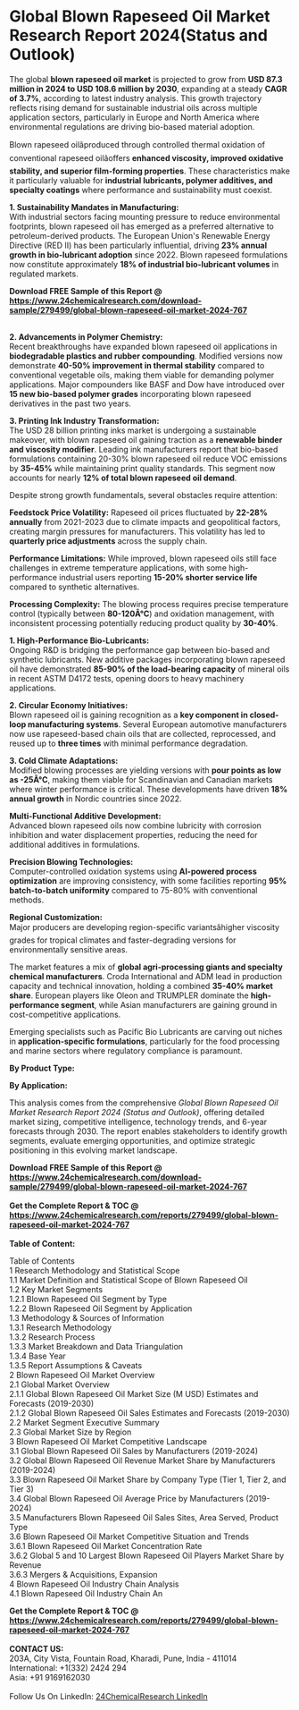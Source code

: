 <h1>Global Blown Rapeseed Oil Market Research Report 2024(Status and Outlook)</h1><p>The global <strong>blown rapeseed oil market</strong> is projected to grow from <strong>USD 87.3 million in 2024 to USD 108.6 million by 2030</strong>, expanding at a steady <strong>CAGR of 3.7%</strong>, according to latest industry analysis. This growth trajectory reflects rising demand for sustainable industrial oils across multiple application sectors, particularly in Europe and North America where environmental regulations are driving bio-based material adoption.</p><p>Blown rapeseed oilâproduced through controlled thermal oxidation of conventional rapeseed oilâoffers <strong>enhanced viscosity, improved oxidative stability, and superior film-forming properties</strong>. These characteristics make it particularly valuable for <strong>industrial lubricants, polymer additives, and specialty coatings</strong> where performance and sustainability must coexist.</p><p><strong>1. Sustainability Mandates in Manufacturing:</strong><br>
With industrial sectors facing mounting pressure to reduce environmental footprints, blown rapeseed oil has emerged as a preferred alternative to petroleum-derived products. The European Union's Renewable Energy Directive (RED II) has been particularly influential, driving <strong>23% annual growth in bio-lubricant adoption</strong> since 2022. Blown rapeseed formulations now constitute approximately <strong>18% of industrial bio-lubricant volumes</strong> in regulated markets.</p><div><b>Download FREE Sample of this Report @ 
            <a href="https://www.24chemicalresearch.com/download-sample/279499/global-blown-rapeseed-oil-market-2024-767">
            https://www.24chemicalresearch.com/download-sample/279499/global-blown-rapeseed-oil-market-2024-767</a></b></div><br><p><strong>2. Advancements in Polymer Chemistry:</strong><br>
Recent breakthroughs have expanded blown rapeseed oil applications in <strong>biodegradable plastics and rubber compounding</strong>. Modified versions now demonstrate <strong>40-50% improvement in thermal stability</strong> compared to conventional vegetable oils, making them viable for demanding polymer applications. Major compounders like BASF and Dow have introduced over <strong>15 new bio-based polymer grades</strong> incorporating blown rapeseed derivatives in the past two years.</p><p><strong>3. Printing Ink Industry Transformation:</strong><br>
The USD 28 billion printing inks market is undergoing a sustainable makeover, with blown rapeseed oil gaining traction as a <strong>renewable binder and viscosity modifier</strong>. Leading ink manufacturers report that bio-based formulations containing 20-30% blown rapeseed oil reduce VOC emissions by <strong>35-45%</strong> while maintaining print quality standards. This segment now accounts for nearly <strong>12% of total blown rapeseed oil demand</strong>.</p><p>Despite strong growth fundamentals, several obstacles require attention:</p><p><strong>Feedstock Price Volatility:</strong> Rapeseed oil prices fluctuated by <strong>22-28% annually</strong> from 2021-2023 due to climate impacts and geopolitical factors, creating margin pressures for manufacturers. This volatility has led to <strong>quarterly price adjustments</strong> across the supply chain.</p><p><strong>Performance Limitations:</strong> While improved, blown rapeseed oils still face challenges in extreme temperature applications, with some high-performance industrial users reporting <strong>15-20% shorter service life</strong> compared to synthetic alternatives.</p><p><strong>Processing Complexity:</strong> The blowing process requires precise temperature control (typically between <strong>80-120Â°C</strong>) and oxidation management, with inconsistent processing potentially reducing product quality by <strong>30-40%</strong>.</p><p><strong>1. High-Performance Bio-Lubricants:</strong><br>
Ongoing R&amp;D is bridging the performance gap between bio-based and synthetic lubricants. New additive packages incorporating blown rapeseed oil have demonstrated <strong>85-90% of the load-bearing capacity</strong> of mineral oils in recent ASTM D4172 tests, opening doors to heavy machinery applications.</p><p><strong>2. Circular Economy Initiatives:</strong><br>
Blown rapeseed oil is gaining recognition as a <strong>key component in closed-loop manufacturing systems</strong>. Several European automotive manufacturers now use rapeseed-based chain oils that are collected, reprocessed, and reused up to <strong>three times</strong> with minimal performance degradation.</p><p><strong>3. Cold Climate Adaptations:</strong><br>
Modified blowing processes are yielding versions with <strong>pour points as low as -25Â°C</strong>, making them viable for Scandinavian and Canadian markets where winter performance is critical. These developments have driven <strong>18% annual growth</strong> in Nordic countries since 2022.</p><p><strong>Multi-Functional Additive Development:</strong><br>
    Advanced blown rapeseed oils now combine lubricity with corrosion inhibition and water displacement properties, reducing the need for additional additives in formulations.</p><p><strong>Precision Blowing Technologies:</strong><br>
    Computer-controlled oxidation systems using <strong>AI-powered process optimization</strong> are improving consistency, with some facilities reporting <strong>95% batch-to-batch uniformity</strong> compared to 75-80% with conventional methods.</p><p><strong>Regional Customization:</strong><br>
    Major producers are developing region-specific variantsâhigher viscosity grades for tropical climates and faster-degrading versions for environmentally sensitive areas.</p><p>The market features a mix of <strong>global agri-processing giants and specialty chemical manufacturers</strong>. Croda International and ADM lead in production capacity and technical innovation, holding a combined <strong>35-40% market share</strong>. European players like Oleon and TRUMPLER dominate the <strong>high-performance segment</strong>, while Asian manufacturers are gaining ground in cost-competitive applications.</p><p>Emerging specialists such as Pacific Bio Lubricants are carving out niches in <strong>application-specific formulations</strong>, particularly for the food processing and marine sectors where regulatory compliance is paramount.</p><p><strong>By Product Type:</strong></p><p><strong>By Application:</strong></p><p>This analysis comes from the comprehensive <em>Global Blown Rapeseed Oil Market Research Report 2024 (Status and Outlook)</em>, offering detailed market sizing, competitive intelligence, technology trends, and 6-year forecasts through 2030. The report enables stakeholders to identify growth segments, evaluate emerging opportunities, and optimize strategic positioning in this evolving market landscape.</p><div><b>Download FREE Sample of this Report @ 
            <a href="https://www.24chemicalresearch.com/download-sample/279499/global-blown-rapeseed-oil-market-2024-767">
            https://www.24chemicalresearch.com/download-sample/279499/global-blown-rapeseed-oil-market-2024-767</a></b></div><br><div><b>Get the Complete Report & TOC @ 
            <a href="https://www.24chemicalresearch.com/reports/279499/global-blown-rapeseed-oil-market-2024-767">
            https://www.24chemicalresearch.com/reports/279499/global-blown-rapeseed-oil-market-2024-767</a></b></div><br>
            <b>Table of Content:</b><p>Table of Contents<br />
 1 Research Methodology and Statistical Scope<br />
 1.1 Market Definition and Statistical Scope of Blown Rapeseed Oil<br />
 1.2 Key Market Segments<br />
 1.2.1 Blown Rapeseed Oil Segment by Type<br />
 1.2.2 Blown Rapeseed Oil Segment by Application<br />
 1.3 Methodology & Sources of Information<br />
 1.3.1 Research Methodology<br />
 1.3.2 Research Process<br />
 1.3.3 Market Breakdown and Data Triangulation<br />
 1.3.4 Base Year<br />
 1.3.5 Report Assumptions & Caveats<br />
 2 Blown Rapeseed Oil Market Overview<br />
 2.1 Global Market Overview<br />
 2.1.1 Global Blown Rapeseed Oil Market Size (M USD) Estimates and Forecasts (2019-2030)<br />
 2.1.2 Global Blown Rapeseed Oil Sales Estimates and Forecasts (2019-2030)<br />
 2.2 Market Segment Executive Summary<br />
 2.3 Global Market Size by Region<br />
 3 Blown Rapeseed Oil Market Competitive Landscape<br />
 3.1 Global Blown Rapeseed Oil Sales by Manufacturers (2019-2024)<br />
 3.2 Global Blown Rapeseed Oil Revenue Market Share by Manufacturers (2019-2024)<br />
 3.3 Blown Rapeseed Oil Market Share by Company Type (Tier 1, Tier 2, and Tier 3)<br />
 3.4 Global Blown Rapeseed Oil Average Price by Manufacturers (2019-2024)<br />
 3.5 Manufacturers Blown Rapeseed Oil Sales Sites, Area Served, Product Type<br />
 3.6 Blown Rapeseed Oil Market Competitive Situation and Trends<br />
 3.6.1 Blown Rapeseed Oil Market Concentration Rate<br />
 3.6.2 Global 5 and 10 Largest Blown Rapeseed Oil Players Market Share by Revenue<br />
 3.6.3 Mergers & Acquisitions, Expansion<br />
 4 Blown Rapeseed Oil Industry Chain Analysis<br />
 4.1 Blown Rapeseed Oil Industry Chain An</p><div><b>Get the Complete Report & TOC @ 
            <a href="https://www.24chemicalresearch.com/reports/279499/global-blown-rapeseed-oil-market-2024-767">
            https://www.24chemicalresearch.com/reports/279499/global-blown-rapeseed-oil-market-2024-767</a></b></div><br><b>CONTACT US:</b><br>
            203A, City Vista, Fountain Road, Kharadi, Pune, India - 411014<br>
            International: +1(332) 2424 294<br>
            Asia: +91 9169162030 <br><br>
            Follow Us On LinkedIn: <a href="https://www.linkedin.com/company/24chemicalresearch/">24ChemicalResearch LinkedIn</a>